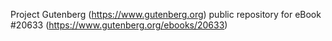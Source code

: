 Project Gutenberg (https://www.gutenberg.org) public repository for eBook #20633 (https://www.gutenberg.org/ebooks/20633)
